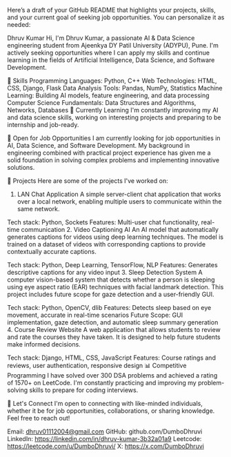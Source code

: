 
Here’s a draft of your GitHub README that highlights your projects, skills, and your current goal of seeking job opportunities. You can personalize it as needed:

Dhruv Kumar
Hi, I'm Dhruv Kumar, a passionate AI & Data Science engineering student from Ajeenkya DY Patil University (ADYPU), Pune. I'm actively seeking opportunities where I can apply my skills and continue learning in the fields of Artificial Intelligence, Data Science, and Software Development.

🚀 Skills
Programming Languages: Python, C++
Web Technologies: HTML, CSS, Django, Flask
Data Analysis Tools: Pandas, NumPy, Statistics
Machine Learning: Building AI models, feature engineering, and data processing
Computer Science Fundamentals: Data Structures and Algorithms, Networks, Databases
🌱 Currently Learning
I'm constantly improving my AI and data science skills, working on interesting projects and preparing to be internship and job-ready.

💼 Open for Job Opportunities
I am currently looking for job opportunities in AI, Data Science, and Software Development. My background in engineering combined with practical project experience has given me a solid foundation in solving complex problems and implementing innovative solutions.

🔭 Projects
Here are some of the projects I've worked on:

1. LAN Chat Application
A simple server-client chat application that works over a local network, enabling multiple users to communicate within the same network.

Tech stack: Python, Sockets
Features: Multi-user chat functionality, real-time communication
2. Video Captioning AI
An AI model that automatically generates captions for videos using deep learning techniques. The model is trained on a dataset of videos with corresponding captions to provide contextually accurate captions.

Tech stack: Python, Deep Learning, TensorFlow, NLP
Features: Generates descriptive captions for any video input
3. Sleep Detection System
A computer vision-based system that detects whether a person is sleeping using eye aspect ratio (EAR) techniques with facial landmark detection. This project includes future scope for gaze detection and a user-friendly GUI.

Tech stack: Python, OpenCV, dlib
Features: Detects sleep based on eye movement, accurate in real-time scenarios
Future Scope: GUI implementation, gaze detection, and automatic sleep summary generation
4. Course Review Website
A web application that allows students to review and rate the courses they have taken. It is designed to help future students make informed decisions.

Tech stack: Django, HTML, CSS, JavaScript
Features: Course ratings and reviews, user authentication, responsive design
📊 Competitive Programming
I have solved over 300 DSA problems and achieved a rating of 1570+ on LeetCode. I'm constantly practicing and improving my problem-solving skills to prepare for coding interviews.

🤝 Let's Connect
I'm open to connecting with like-minded individuals, whether it be for job opportunities, collaborations, or sharing knowledge. Feel free to reach out!

Email: dhruv01112004@gmail.com
GitHub: github.com/DumboDhruvi
LinkedIn: https://linkedin.com/in/dhruv-kumar-3b32a01a9
Leetcode: https://leetcode.com/u/DumboDhruvi/
X: https://x.com/DumboDhruvi


<!---
DumboDhruvi/DumboDhruvi is a ✨ special ✨ repository because its `README.md` (this file) appears on your GitHub profile.
You can click the Preview link to take a look at your changes.
--->
